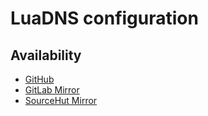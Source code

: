 # LuaDNS configuration

## Availability

- [GitHub](https://github.com/johnsonjh/luadns)
- [GitLab Mirror](https://gitlab.com/johnsonjh/luadns)
- [SourceHut Mirror](https://sr.ht/~trn/luadns)
